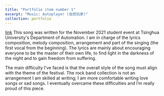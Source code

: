 ```yaml
---
title: "Portfolio item number 1"
excerpt: "Music: Autoplayer (自控玩家)"
collection: portfolio
---
```


[link]()
This song was written for the November 2021 student event at Tsinghua University's Department of Automation. I am in charge of the lyrics composition, melody composition, arrangement and part of the singing (the first vocal from the beginning). The lyrics are mainly about encouraging everyone to be the master of their own life, to find light in the darkness of the night and to gain freedom from suffering.

The main difficulty I’ve faced is that the overall style of the song must align with the theme of the festival. The rock band collection is not an arrangement I am skilled at writing; I am more comfortable writing love songs or sad songs. I eventually overcame these difficulties and I’m really proud of this piece.
